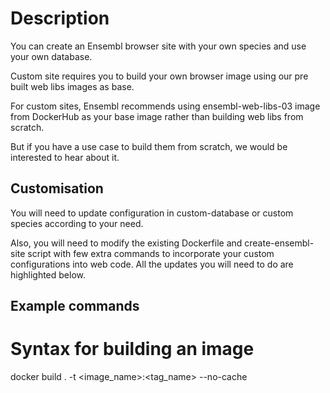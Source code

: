 # Description

You can create an Ensembl browser site with your own species and use your own database.

Custom site requires you to build your own browser image using our pre built web libs images as base. 

For custom sites, Ensembl recommends using ensembl-web-libs-03 image from DockerHub as your base image rather than building web libs from scratch.

But if you have a use case to build them from scratch, we would be interested to hear about it. 


## Customisation

You will need to update configuration in custom-database or custom species according to your need.

Also, you will need to modify the existing Dockerfile and create-ensembl-site script with few extra commands to incorporate your custom configurations into web code. All the updates you will need to do are highlighted below. 





## Example commands

# Syntax for building an image
docker build . -t <image_name>:<tag_name> --no-cache

